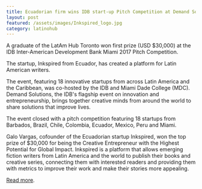 ```yaml
---
title: Ecuadorian firm wins IDB start-up Pitch Competition at Demand Solutions Miami
layout: post
featured: /assets/images/Inkspired_logo.jpg
category: latinohub
---
```


<p>
A graduate of the LatAm Hub Toronto won first prize (USD $30,000) at the IDB Inter-American Development Bank Miami 2017 Pitch Competition.
</p>

<p>
The startup, Inkspired from Ecuador, has created a platform for Latin American writers.
</p>

<!--more-->

<p>
 The event, featuring 18 innovative startups from across Latin America and the Caribbean, was co-hosted by the IDB and Miami Dade College (MDC). Demand Solutions, the IDB's flagship event on innovation and entrepreneurship, brings together creative minds from around the world to share solutions that improve lives.
</p>

<p>
The event closed with a pitch competition featuring 18 startups from Barbados, Brazil, Chile, Colombia, Ecuador, Mexico, Peru and Miami.
</p>

<p>
Galo Vargas, cofounder of the Ecuadorian startup Inkspired, won the top prize of $30,000 for being the Creative Entrepreneur with the Highest Potential for Global Impact. Inkspired is a platform that allows emerging fiction writers from Latin America and the world to publish their books and creative series, connecting them with interested readers and providing them with metrics to improve their work and make their stories more appealing. 
</p>

<p>
<a href="http://www.4-traders.com/news/IDB-Inter-American-Development-Bank-Ecuadorian-firm-wins-IDB-start-up-Pitch-Competition-at-Demand--25348416/">Read more</a>.
</p>

